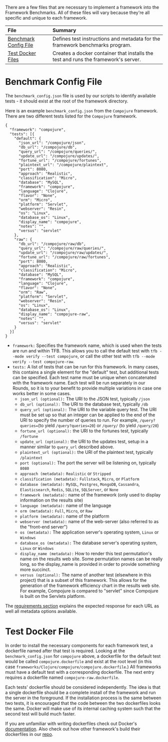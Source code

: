 There are a few files that are necessary to implement a framework into the 
Framework Benchmarks. All of these files will vary because they're all 
specific and unique to each framework. 

| File | Summary |
|:---- |:------- |
[Benchmark Config File](#benchmark-config-file) | Defines test instructions and metadata for the framework benchmarks program.
[Test Docker Files](#test-docker-file) | Creates a docker container that installs the test and runs the framework's server.


# Benchmark Config File

The `benchmark_config.json` file is used by our scripts to identify available tests - it should exist at the root of the framework directory.

Here is an example `benchmark_config.json` from the `Compojure` framework. There are two different tests listed for the `Compojure` framework.

    {
      "framework": "compojure",
      "tests": [{
        "default": {
          "json_url": "/compojure/json",
          "db_url": "/compojure/db",
          "query_url": "/compojure/queries/",
          "update_url": "/compojure/updates/",
          "fortune_url": "/compojure/fortunes",
          "plaintext_url": "/compojure/plaintext",
          "port": 8080,
          "approach": "Realistic",
          "classification": "Micro",
          "database": "MySQL",
          "framework": "compojure",
          "language": "Clojure",
          "flavor": "None",
          "orm": "Micro",
          "platform": "Servlet",
          "webserver": "Resin",
          "os": "Linux",
          "database_os": "Linux",
          "display_name": "compojure",
          "notes": "",
          "versus": "servlet"
        },
        "raw": {
          "db_url": "/compojure/raw/db",
          "query_url": "/compojure/raw/queries/",
          "update_url": "/compojure/raw/updates/",
          "fortune_url": "/compojure/raw/fortunes",
          "port": 8080,
          "approach": "Realistic",
          "classification": "Micro",
          "database": "MySQL",
          "framework": "compojure",
          "language": "Clojure",
          "flavor": "None",
          "orm": "Raw",
          "platform": "Servlet",
          "webserver": "Resin",
          "os": "Linux",
          "database_os": "Linux",
          "display_name": "compojure-raw",
          "notes": "",
          "versus": "servlet"
        }
      }]
    }

* `framework:` Specifies the framework name, which is used when the tests are run and within TFB. 
This allows you to call the default test with `tfb --mode verify --test compojure`, 
or call the other test with `tfb --mode verify --test compojure-raw`.
* `tests:` A list of tests that can be run for this framework. In many cases, this contains a single element for the "default" test, but additional tests can be specified.  Each test name must be unique when concatenated with the framework name. Each test will be run separately in our Rounds, so it is to your benefit to provide multiple variations in case one works better in some cases.
  * `json_url (optional):` The URI to the JSON test, typically `/json`
  * `db_url (optional):` The URI to the database test, typically `/db`
  * `query_url (optional):` The URI to the variable query test. The URI must be set up so that an integer can be applied to the end of the URI to specify the number of queries to run.  For example, `/query?queries=`(to yield `/query?queries=20`) or `/query/` (to yield `/query/20`)
  * `fortune_url (optional):` the URI to the fortunes test, typically `/fortune`
  * `update_url (optional):` the URI to the updates test, setup in a manner similar to `query_url` described above.
  * `plaintext_url (optional):` the URI of the plaintext test, typically `/plaintext`
  * `port (optional):` The port the server will be listening on, typically `8080`
  * `approach (metadata):` `Realistic` or `Stripped`
  * `classification (metadata):` `Fullstack`, `Micro`, or `Platform`
  * `database (metadata):` `MySQL`, `Postgres`, `MongoDB`, `Cassandra`, `Elasticsearch`, `Redis`, `SQLite`, `SQLServer`, or `None`
  * `framework (metadata):` name of the framework (only used to display information on the results site)
  * `language (metadata):` name of the language
  * `orm (metadata):` `Full`, `Micro`, or `Raw`
  * `platform (metadata):` name of the platform
  * `webserver (metadata):` name of the web-server (also referred to as the "front-end server")
  * `os (metadata):` The application server's operating system, `Linux` or `Windows`
  * `database_os (metadata):` The database server's operating system, `Linux` or `Windows`
  * `display_name (metadata):` How to render this test permutation's name on the results web site.  Some permutation names can be really long, so the display_name is provided in order to provide something more succinct.
  * `versus (optional):` The name of another test (elsewhere in this project) that is a subset of this framework.  This allows for the generation of the framework efficiency chart in the results web site. For example, Compojure is compared to "servlet" since Compojure is built on the Servlets platform.

The [requirements section](./Project-Framework-Tests-Overview#requirements) explains the expected response for each URL as well all metadata options available. 

# Test Docker File

In order to install the necessary components for each framework test, a dockerfile named after that test is required. Looking at the `benchmark_config.json` for `compojure` above, a dockerfile for the default test would be called `compojure.dockerfile` and exist at the root level (in this case `frameworks/Clojure/compojure/compojure.dockerfile`.) All frameworks must have a default test with a corresponding dockerfile. The next entry requires a dockerfile named `compojure-raw.dockerfile`.

Each tests' dockerfile should be considered independently. The idea is that a single dockerfile should be a complete install of the framework and run the server in the foreground. If the installation process is the same between two tests, it is encouraged that the code between the two dockerfiles looks the same. Docker will make use of its internal caching system such that the second test will build much faster. 

If you are unfamiliar with writing dockerfiles check out Docker's [documentation](https://docs.docker.com/develop/develop-images/dockerfile_best-practices/#sort-multi-line-arguments). Also check out how other framework's build their dockerfiles in our [repo](https://github.com/TechEmpower/FrameworkBenchmarks).

